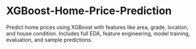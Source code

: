 # XGBoost-Home-Price-Prediction
Predict home prices using XGBoost with features like area, grade, location, and house condition. Includes full EDA, feature engineering, model training, evaluation, and sample predictions.
